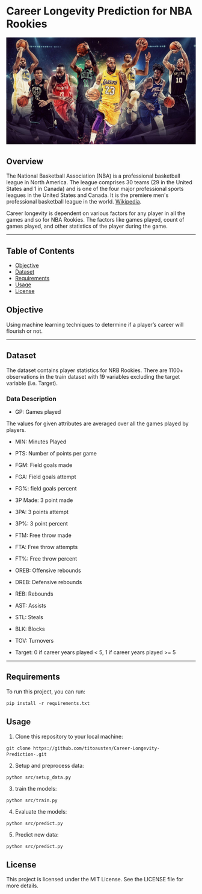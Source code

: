 # Career Longevity Prediction for NBA Rookies

<img src="https://github.com/titoausten/Career-Longevity-Prediction/blob/main/nba_rookie.png" />

## Overview

<p>

The National Basketball Association (NBA) is a professional basketball league in North America. The league comprises 30 teams (29 in the United States and 1 in Canada) and is one of the four major professional sports leagues in the United States and Canada. It is the premiere men's professional basketball league in the world. [Wikipedia](https://en.m.wikipedia.org/wiki/National_Basketball_Association).

</p>

<p>

Career longevity is dependent on various factors for any player in all the games and so for NBA Rookies. The factors like games played, count of games played, and other statistics of the player during the game.

</p>

<hr>

## Table of Contents
- [Objective](#objective)
- [Dataset](#dataset)
- [Requirements](#requirements)
- [Usage](#usage)
- [License](#license)

## Objective

 <p>

Using machine learning techniques to determine if a player’s career will flourish or not.

</p>

<hr>

## Dataset

<p>

The dataset contains player statistics for NRB Rookies. There are 1100+ observations in the train dataset with 19 variables excluding the target variable (i.e. Target).

</p>

### Data Description

<p>

* GP: Games played

The values for given attributes are averaged over all the games played by players.

* MIN:  Minutes Played

* PTS: Number of points per game

* FGM: Field goals made

* FGA: Field goals attempt

* FG%: field goals percent

* 3P Made: 3 point made

* 3PA: 3 points attempt

* 3P%: 3 point percent

* FTM: Free throw made

* FTA: Free throw attempts

* FT%: Free throw percent

* OREB: Offensive rebounds

* DREB: Defensive rebounds

* REB: Rebounds

* AST: Assists

* STL: Steals

* BLK: Blocks

* TOV: Turnovers

* Target: 0 if career years played < 5, 1 if career years played >= 5

</p>
<hr>

## Requirements

To run this project, you can run:
```
pip install -r requirements.txt

```

## Usage
1. Clone this repository to your local machine:
```
git clone https://github.com/titoausten/Career-Longevity-Prediction-.git
```

2. Setup and preprocess data:
```
python src/setup_data.py
```

3. train the models:
```
python src/train.py
```

4. Evaluate the models:
```
python src/predict.py
```

5. Predict new data:
```
python src/predict.py
```

## License
This project is licensed under the MIT License. See the LICENSE file for more details.
